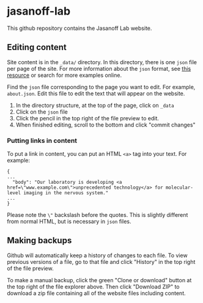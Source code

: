 # jasanoff-lab

This github repository contains the Jasanoff Lab website.

## Editing content

Site content is in the `_data/` directory. In this directory, there is one `json` file per page of the site. For more information about the `json` format, see [this resource](https://www.digitalocean.com/community/tutorials/an-introduction-to-json) or search for more examples online.

Find the `json` file corresponding to the page you want to edit. For example, `about.json`. Edit this file to edit the text that will appear on the website.

1. In the directory structure, at the top of the page, click on `_data`
2. Click on the `json` file
3. Click the pencil in the top right of the file preview to edit.
4. When finished editing, scroll to the bottom and click "commit changes"

### Putting links in content

To put a link in content, you can put an HTML `<a>` tag into your text. For example:
```
{
...
  "body": "Our laboratory is developing <a href=\"www.example.com\">unprecedented technology</a> for molecular-level imaging in the nervous system."
...
}
```

Please note the `\"` backslash before the quotes. This is slightly different from normal HTML, but is necessary in `json` files.

## Making backups

Github will automatically keep a history of changes to each file. To view previous versions of a file, go to that file and click "History" in the top right of the file preview.

To make a manual backup, click the green "Clone or download" button at the top right of the file explorer above. Then click "Download ZIP" to download a zip file containing all of the website files including content.
